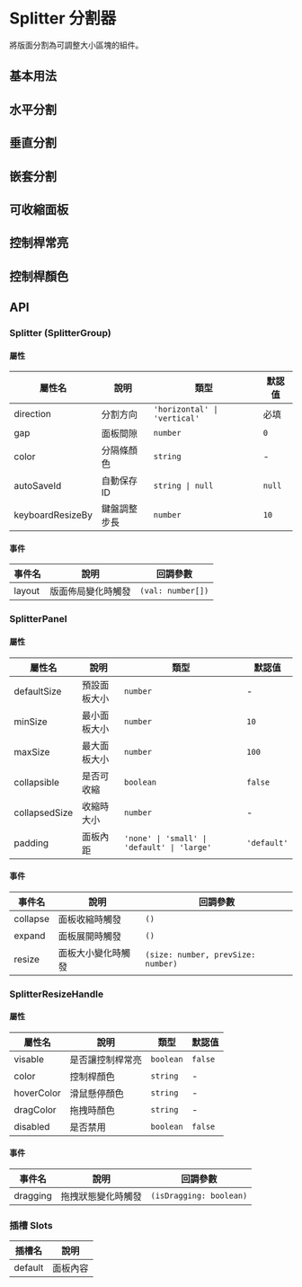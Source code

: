 # Splitter 分割器

將版面分割為可調整大小區塊的組件。

## 基本用法

<Demo>
  <BasicDemo />
  <template #code>

    ```vue
    <template>
      <div class="demo-container">
        <h3>Splitter 基本示例</h3>

        <div class="demo-section">
          <h4>水平分割</h4>
          <div class="demo-wrapper">
            <Splitter direction="horizontal" class="h-64">
              <SplitterPanel :default-size="30" class="demo-panel">
                <div class="panel-content">
                  <h5>左側面板</h5>
                  <p>這是左側的內容區域</p>
                </div>
              </SplitterPanel>

              <SplitterResizeHandle />

              <SplitterPanel :default-size="70" class="demo-panel">
                <div class="panel-content">
                  <h5>右側面板</h5>
                  <p>這是右側的內容區域，可以通過拖拽中間的分割線來調整大小。</p>
                </div>
              </SplitterPanel>
            </Splitter>
          </div>
        </div>
      </div>
    </template>

    <script setup lang="ts">
    import {
      SHSplitter as Splitter,
      SHSplitterPanel as SplitterPanel,
      SHSplitterResizeHandle as SplitterResizeHandle
    } from '@proladon/shelter-ui'
    </script>
    ```

  </template>
</Demo>

## 水平分割

<Demo>
  <HorizontalDemo />
  <template #code>

    ```vue
    <template>
      <div class="demo-wrapper">
        <Splitter direction="horizontal" class="h-64">
          <SplitterPanel :default-size="30" class="demo-panel">...</SplitterPanel>
          <SplitterResizeHandle />
          <SplitterPanel :default-size="70" class="demo-panel">...</SplitterPanel>
        </Splitter>
      </div>
    </template>

    <script setup lang="ts">
    import { SHSplitter as Splitter, SHSplitterPanel as SplitterPanel, SHSplitterResizeHandle as SplitterResizeHandle } from '@proladon/shelter-ui'
    </script>
    ```

  </template>
</Demo>

## 垂直分割

<Demo>
  <VerticalDemo />
  <template #code>

    ```vue
    <template>
      <div class="demo-wrapper">
        <Splitter direction="vertical" class="h-64">
          <SplitterPanel :default-size="40" class="demo-panel">...</SplitterPanel>
          <SplitterResizeHandle />
          <SplitterPanel :default-size="60" class="demo-panel">...</SplitterPanel>
        </Splitter>
      </div>
    </template>

    <script setup lang="ts">
    import { SHSplitter as Splitter, SHSplitterPanel as SplitterPanel, SHSplitterResizeHandle as SplitterResizeHandle } from '@proladon/shelter-ui'
    </script>
    ```

  </template>
</Demo>

## 嵌套分割

<Demo>
  <NestedDemo />
  <template #code>

    ```vue
    <template>
      <div class="demo-wrapper">
        <Splitter direction="horizontal" class="h-64">...
          <SplitterPanel :default-size="70">
            <Splitter direction="vertical">...</Splitter>
          </SplitterPanel>
        </Splitter>
      </div>
    </template>

    <script setup lang="ts">
    import { SHSplitter as Splitter, SHSplitterPanel as SplitterPanel, SHSplitterResizeHandle as SplitterResizeHandle } from '@proladon/shelter-ui'
    </script>
    ```

  </template>
</Demo>

## 可收縮面板

<Demo>
  <CollapsibleDemo />
  <template #code>

    ```vue
    <template>
      <div class="demo-wrapper">
        <Splitter direction="horizontal" class="h-64">
          <SplitterPanel :default-size="30" :min-size="20" :collapsible="true" :collapsed-size="5">...</SplitterPanel>
          <SplitterResizeHandle />
          <SplitterPanel :default-size="70">...</SplitterPanel>
        </Splitter>
      </div>
    </template>

    <script setup lang="ts">
    import { SHSplitter as Splitter, SHSplitterPanel as SplitterPanel, SHSplitterResizeHandle as SplitterResizeHandle } from '@proladon/shelter-ui'
    </script>
    ```

  </template>
</Demo>

## 控制桿常亮

<Demo>
  <VisibleDemo />
  <template #code>

    ```vue
    <template>
      <Splitter direction="horizontal" class="h-32">
        <SplitterPanel :default-size="50">A</SplitterPanel>
        <SplitterResizeHandle :visable="true" />
        <SplitterPanel :default-size="50">B</SplitterPanel>
      </Splitter>
    </template>

    <script setup lang="ts">
    import { SHSplitter as Splitter, SHSplitterPanel as SplitterPanel, SHSplitterResizeHandle as SplitterResizeHandle } from '@proladon/shelter-ui'
    </script>
    ```

  </template>
</Demo>

## 控制桿顏色

<Demo>
  <ColorDemo />
  <template #code>

    ```vue
    <template>
      <Splitter direction="horizontal" class="h-32">
        <SplitterPanel :default-size="50">A</SplitterPanel>
        <SplitterResizeHandle color="#f97316" />
        <SplitterPanel :default-size="50">B</SplitterPanel>
      </Splitter>
    </template>

    <script setup lang="ts">
    import { SHSplitter as Splitter, SHSplitterPanel as SplitterPanel, SHSplitterResizeHandle as SplitterResizeHandle } from '@proladon/shelter-ui'
    </script>
    ```

  </template>
</Demo>

## API

### Splitter (SplitterGroup)

#### 屬性

| 屬性名           | 說明         | 類型                         | 默認值 |
| ---------------- | ------------ | ---------------------------- | ------ |
| direction        | 分割方向     | `'horizontal' \| 'vertical'` | 必填   |
| gap              | 面板間隙     | `number`                     | `0`    |
| color            | 分隔條顏色   | `string`                     | -      |
| autoSaveId       | 自動保存 ID  | `string \| null`             | `null` |
| keyboardResizeBy | 鍵盤調整步長 | `number`                     | `10`   |

#### 事件

| 事件名 | 說明               | 回調參數          |
| ------ | ------------------ | ----------------- |
| layout | 版面佈局變化時觸發 | `(val: number[])` |

### SplitterPanel

#### 屬性

| 屬性名        | 說明         | 類型                                        | 默認值      |
| ------------- | ------------ | ------------------------------------------- | ----------- |
| defaultSize   | 預設面板大小 | `number`                                    | -           |
| minSize       | 最小面板大小 | `number`                                    | `10`        |
| maxSize       | 最大面板大小 | `number`                                    | `100`       |
| collapsible   | 是否可收縮   | `boolean`                                   | `false`     |
| collapsedSize | 收縮時大小   | `number`                                    | -           |
| padding       | 面板內距     | `'none' \| 'small' \| 'default' \| 'large'` | `'default'` |

#### 事件

| 事件名   | 說明               | 回調參數                           |
| -------- | ------------------ | ---------------------------------- |
| collapse | 面板收縮時觸發     | `()`                               |
| expand   | 面板展開時觸發     | `()`                               |
| resize   | 面板大小變化時觸發 | `(size: number, prevSize: number)` |

### SplitterResizeHandle

#### 屬性

| 屬性名     | 說明             | 類型      | 默認值  |
| ---------- | ---------------- | --------- | ------- |
| visable    | 是否讓控制桿常亮 | `boolean` | `false` |
| color      | 控制桿顏色       | `string`  | -       |
| hoverColor | 滑鼠懸停顏色     | `string`  | -       |
| dragColor  | 拖拽時顏色       | `string`  | -       |
| disabled   | 是否禁用         | `boolean` | `false` |

#### 事件

| 事件名   | 說明               | 回調參數                |
| -------- | ------------------ | ----------------------- |
| dragging | 拖拽狀態變化時觸發 | `(isDragging: boolean)` |

### 插槽 Slots

| 插槽名  | 說明     |
| ------- | -------- |
| default | 面板內容 |

<script setup>
import { SHConfigProvider } from '@/index'
import BasicDemo from '@/components/Splitter/demos/Basic.vue'
import HorizontalDemo from '@/components/Splitter/demos/Horizontal.vue'
import VerticalDemo from '@/components/Splitter/demos/Vertical.vue'
import NestedDemo from '@/components/Splitter/demos/Nested.vue'
import CollapsibleDemo from '@/components/Splitter/demos/Collapsible.vue'
import VisibleDemo from '@/components/Splitter/demos/Visible.vue'
import ColorDemo from '@/components/Splitter/demos/Color.vue'
</script>
